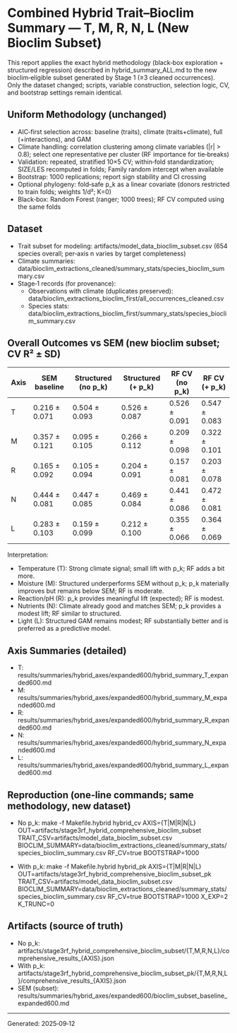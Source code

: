 # Combined Hybrid Trait–Bioclim Summary — T, M, R, N, L (New Bioclim Subset)

This report applies the exact hybrid methodology (black‑box exploration + structured regression) described in hybrid_summary_ALL.md to the new bioclim‑eligible subset generated by Stage 1 (≥3 cleaned occurrences). Only the dataset changed; scripts, variable construction, selection logic, CV, and bootstrap settings remain identical.

## Uniform Methodology (unchanged)

- AIC‑first selection across: baseline (traits), climate (traits+climate), full (+interactions), and GAM
- Climate handling: correlation clustering among climate variables (|r| > 0.8); select one representative per cluster (RF importance for tie‑breaks)
- Validation: repeated, stratified 10×5 CV; within‑fold standardization; SIZE/LES recomputed in folds; Family random intercept when available
- Bootstrap: 1000 replications; report sign stability and CI crossing
- Optional phylogeny: fold‑safe p_k as a linear covariate (donors restricted to train folds; weights 1/d²; K=0)
- Black‑box: Random Forest (ranger; 1000 trees); RF CV computed using the same folds

## Dataset

- Trait subset for modeling: artifacts/model_data_bioclim_subset.csv (654 species overall; per‑axis n varies by target completeness)
- Climate summaries: data/bioclim_extractions_cleaned/summary_stats/species_bioclim_summary.csv
- Stage‑1 records (for provenance):
  - Observations with climate (duplicates preserved): data/bioclim_extractions_bioclim_first/all_occurrences_cleaned.csv
  - Species stats: data/bioclim_extractions_bioclim_first/summary_stats/species_bioclim_summary.csv

## Overall Outcomes vs SEM (new bioclim subset; CV R² ± SD)

| Axis | SEM baseline | Structured (no p_k) | Structured (+ p_k) | RF CV (no p_k) | RF CV (+ p_k) |
|------|--------------|---------------------|--------------------|----------------|---------------|
| T | 0.216 ± 0.071 | 0.504 ± 0.093 | 0.526 ± 0.087 | 0.526 ± 0.091 | 0.547 ± 0.083 |
| M | 0.357 ± 0.121 | 0.095 ± 0.105 | 0.266 ± 0.112 | 0.209 ± 0.098 | 0.322 ± 0.101 |
| R | 0.165 ± 0.092 | 0.105 ± 0.094 | 0.204 ± 0.091 | 0.157 ± 0.081 | 0.203 ± 0.078 |
| N | 0.444 ± 0.081 | 0.447 ± 0.085 | 0.469 ± 0.084 | 0.441 ± 0.086 | 0.472 ± 0.081 |
| L | 0.283 ± 0.103 | 0.159 ± 0.099 | 0.212 ± 0.100 | 0.355 ± 0.066 | 0.364 ± 0.069 |

Interpretation:
- Temperature (T): Strong climate signal; small lift with p_k; RF adds a bit more.
- Moisture (M): Structured underperforms SEM without p_k; p_k materially improves but remains below SEM; RF is moderate.
- Reaction/pH (R): p_k provides meaningful lift (expected); RF is modest.
- Nutrients (N): Climate already good and matches SEM; p_k provides a modest lift; RF similar to structured.
- Light (L): Structured GAM remains modest; RF substantially better and is preferred as a predictive model.

## Axis Summaries (detailed)

- T: results/summaries/hybrid_axes/expanded600/hybrid_summary_T_expanded600.md
- M: results/summaries/hybrid_axes/expanded600/hybrid_summary_M_expanded600.md
- R: results/summaries/hybrid_axes/expanded600/hybrid_summary_R_expanded600.md
- N: results/summaries/hybrid_axes/expanded600/hybrid_summary_N_expanded600.md
- L: results/summaries/hybrid_axes/expanded600/hybrid_summary_L_expanded600.md

## Reproduction (one‑line commands; same methodology, new dataset)

- No p_k:
  make -f Makefile.hybrid hybrid_cv AXIS={T|M|R|N|L} OUT=artifacts/stage3rf_hybrid_comprehensive_bioclim_subset TRAIT_CSV=artifacts/model_data_bioclim_subset.csv BIOCLIM_SUMMARY=data/bioclim_extractions_cleaned/summary_stats/species_bioclim_summary.csv RF_CV=true BOOTSTRAP=1000

- With p_k:
  make -f Makefile.hybrid hybrid_pk AXIS={T|M|R|N|L} OUT=artifacts/stage3rf_hybrid_comprehensive_bioclim_subset_pk TRAIT_CSV=artifacts/model_data_bioclim_subset.csv BIOCLIM_SUMMARY=data/bioclim_extractions_cleaned/summary_stats/species_bioclim_summary.csv RF_CV=true BOOTSTRAP=1000 X_EXP=2 K_TRUNC=0

## Artifacts (source of truth)

- No p_k: artifacts/stage3rf_hybrid_comprehensive_bioclim_subset/{T,M,R,N,L}/comprehensive_results_{AXIS}.json
- With p_k: artifacts/stage3rf_hybrid_comprehensive_bioclim_subset_pk/{T,M,R,N,L}/comprehensive_results_{AXIS}.json
- SEM (subset): results/summaries/hybrid_axes/expanded600/bioclim_subset_baseline_expanded600.md

---
Generated: 2025‑09‑12
